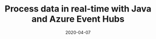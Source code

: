 ---
title: Process data in real-time with Java and Azure Event Hubs
date: 2020-04-07
sidebar: releases_sidebar
author_github: conniey
repository: azure/azure-sdk
---
